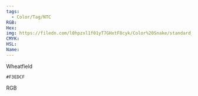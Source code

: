 ```yaml
---
tags:
  - Color/Tag/NTC
RGB:
Hex:
img: https://filedn.com/l0hpzxl1f01yT7GHxtF8cyk/Color%20Snake/standard_csv_to_svg/%23/F3EDCF.svg
CMYK:
HSL:
Name:
---
```

Wheatfield
```palette
#F3EDCF
```
RGB
